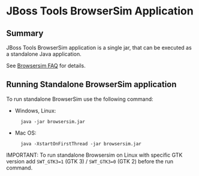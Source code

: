 # JBoss Tools BrowserSim Application 

## Summary

JBoss Tools BrowserSim application is a single jar, that can be executed as a standalone Java application.

See [Browsersim FAQ](http://tools.jboss.org/documentation/faq/browsersim.html) for details.

## Running Standalone BrowserSim application

To run standalone BrowserSim use the following command:
* Windows, Linux:

        java -jar browsersim.jar
		
* Mac OS:

        java -XstartOnFirstThread -jar browsersim.jar

IMPORTANT: To run standalone Browsersim on Linux with specific GTK version add `SWT_GTK3=1` (GTK 3) / `SWT_GTK3=0` (GTK 2) before the run command.
